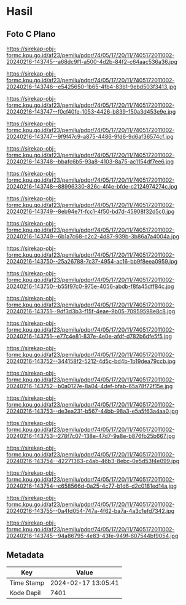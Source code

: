 # Hasil

## Foto C Plano

https://sirekap-obj-formc.kpu.go.id/af23/pemilu/pdpr/74/05/17/20/11/7405172011002-20240216-143745--a68dc9f1-a500-4d2b-84f2-c64aac536a36.jpg

https://sirekap-obj-formc.kpu.go.id/af23/pemilu/pdpr/74/05/17/20/11/7405172011002-20240216-143746--e5425650-1b65-4fb4-83b1-9ebd503f3413.jpg

https://sirekap-obj-formc.kpu.go.id/af23/pemilu/pdpr/74/05/17/20/11/7405172011002-20240216-143747--f0cf40fe-1053-4426-b839-150a3d453e9e.jpg

https://sirekap-obj-formc.kpu.go.id/af23/pemilu/pdpr/74/05/17/20/11/7405172011002-20240216-143747--9f9f47c9-a875-4486-9fd6-9d6af36574cf.jpg

https://sirekap-obj-formc.kpu.go.id/af23/pemilu/pdpr/74/05/17/20/11/7405172011002-20240216-143748--bbafc6b5-93a8-4103-8a75-ac1154df7ee6.jpg

https://sirekap-obj-formc.kpu.go.id/af23/pemilu/pdpr/74/05/17/20/11/7405172011002-20240216-143748--88996330-826c-4f4e-bfde-c2124974274c.jpg

https://sirekap-obj-formc.kpu.go.id/af23/pemilu/pdpr/74/05/17/20/11/7405172011002-20240216-143749--8eb94e7f-fcc1-4f50-bd7d-45908f32d5c0.jpg

https://sirekap-obj-formc.kpu.go.id/af23/pemilu/pdpr/74/05/17/20/11/7405172011002-20240216-143749--6b1a7c68-c2c2-4d87-939b-3b86a7a4004a.jpg

https://sirekap-obj-formc.kpu.go.id/af23/pemilu/pdpr/74/05/17/20/11/7405172011002-20240216-143750--25a26788-7c37-4954-ac16-bb9f8eea0959.jpg

https://sirekap-obj-formc.kpu.go.id/af23/pemilu/pdpr/74/05/17/20/11/7405172011002-20240216-143750--b55f97c0-975e-4056-abdb-f8fa45dff84c.jpg

https://sirekap-obj-formc.kpu.go.id/af23/pemilu/pdpr/74/05/17/20/11/7405172011002-20240216-143751--9df3d3b3-f15f-4eae-9b05-70959598e8c8.jpg

https://sirekap-obj-formc.kpu.go.id/af23/pemilu/pdpr/74/05/17/20/11/7405172011002-20240216-143751--e77c4e81-837e-4e0e-afdf-d782b6dfe5f5.jpg

https://sirekap-obj-formc.kpu.go.id/af23/pemilu/pdpr/74/05/17/20/11/7405172011002-20240216-143752--344158f2-5212-4d5c-bd4b-1b19dea79ccb.jpg

https://sirekap-obj-formc.kpu.go.id/af23/pemilu/pdpr/74/05/17/20/11/7405172011002-20240216-143752--b0a0127e-8a04-4def-bfab-65a78f72f15e.jpg

https://sirekap-obj-formc.kpu.go.id/af23/pemilu/pdpr/74/05/17/20/11/7405172011002-20240216-143753--de3ea231-b567-44bb-98a3-e5a5f63a4aa0.jpg

https://sirekap-obj-formc.kpu.go.id/af23/pemilu/pdpr/74/05/17/20/11/7405172011002-20240216-143753--278f7c07-138e-47d7-9a8e-b876fb25b667.jpg

https://sirekap-obj-formc.kpu.go.id/af23/pemilu/pdpr/74/05/17/20/11/7405172011002-20240216-143754--42271363-c4ab-46b3-8ebc-0e5d53f4e099.jpg

https://sirekap-obj-formc.kpu.go.id/af23/pemilu/pdpr/74/05/17/20/11/7405172011002-20240216-143754--c658566d-0a25-4c77-b1d6-d2c0181ed14a.jpg

https://sirekap-obj-formc.kpu.go.id/af23/pemilu/pdpr/74/05/17/20/11/7405172011002-20240216-143755--0a4fd054-747a-4f62-ba7a-4a3c1efd7342.jpg

https://sirekap-obj-formc.kpu.go.id/af23/pemilu/pdpr/74/05/17/20/11/7405172011002-20240216-143745--94a86795-4e83-43fe-949f-607544bf9054.jpg


## Metadata

| Key        | Value               |
| ---------- | ------------------- |
| Time Stamp | 2024-02-17 13:05:41 |
| Kode Dapil | 7401                |



